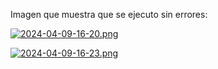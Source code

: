 Imagen que muestra que se ejecuto sin errores:

[![2024-04-09-16-20.png](https://i.postimg.cc/Kjv0Xrk0/2024-04-09-16-20.png)](https://postimg.cc/VrpqntFt)

[![2024-04-09-16-23.png](https://i.postimg.cc/28dQDXNT/2024-04-09-16-23.png)](https://postimg.cc/bsJD0gJ2)
